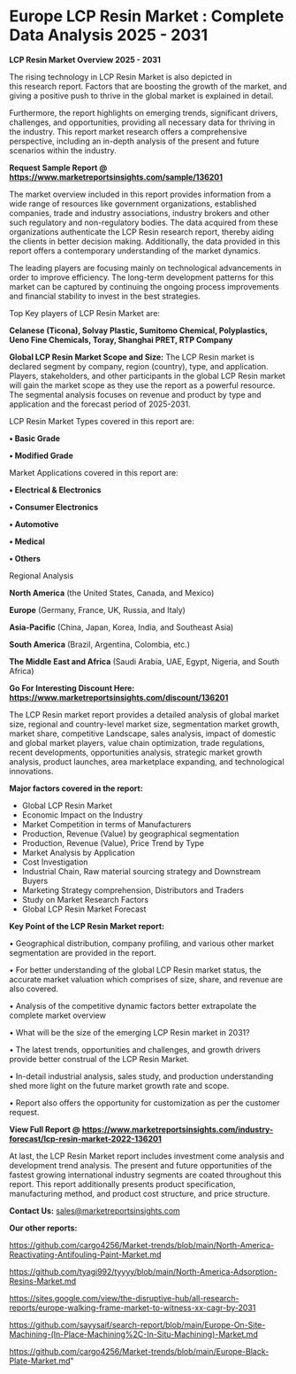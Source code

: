 # Europe LCP Resin Market : Complete Data Analysis 2025 - 2031

<Strong> LCP Resin Market Overview 2025 - 2031</strong>

The rising technology in LCP Resin Market is also depicted in this research report. Factors that are boosting the growth of the market, and giving a positive push to thrive in the global market is explained in detail.

Furthermore, the report highlights on emerging trends, significant drivers, challenges, and opportunities, providing all necessary data for thriving in the industry. This report market research offers a comprehensive perspective, including an in-depth analysis of the present and future scenarios within the industry.

<strong>Request Sample Report @ <a href=https://www.marketreportsinsights.com/sample/136201>https://www.marketreportsinsights.com/sample/136201</a></strong>

The market overview included in this report provides information from a wide range of resources like government organizations, established companies, trade and industry associations, industry brokers and other such regulatory and non-regulatory bodies. The data acquired from these organizations authenticate the LCP Resin research report, thereby aiding the clients in better decision making. Additionally, the data provided in this report offers a contemporary understanding of the market dynamics.

The leading players are focusing mainly on technological advancements in order to improve efficiency. The long-term development patterns for this market can be captured by continuing the ongoing process improvements and financial stability to invest in the best strategies.

Top Key players of LCP Resin Market are:

<strong>Celanese (Ticona), Solvay Plastic, Sumitomo Chemical, Polyplastics, Ueno Fine Chemicals, Toray, Shanghai PRET, RTP Company</strong>

<strong><b>Global LCP Resin Market Scope and Size:</b></strong>
The LCP Resin market is declared segment by company, region (country), type, and application. Players, stakeholders, and other participants in the global LCP Resin market will gain the market scope as they use the report as a powerful resource. The segmental analysis focuses on revenue and product by type and application and the forecast period of 2025-2031.

LCP Resin Market Types covered in this report are:

<strong>• Basic Grade

• Modified Grade</strong>

Market Applications covered in this report are:

<strong>• Electrical & Electronics

• Consumer Electronics

• Automotive

• Medical

• Others</strong> 

Regional Analysis

<strong>North America</strong> (the United States, Canada, and Mexico)

<strong>Europe</strong> (Germany, France, UK, Russia, and Italy)

<strong>Asia-Pacific</strong> (China, Japan, Korea, India, and Southeast Asia)

<strong>South America</strong> (Brazil, Argentina, Colombia, etc.)

<strong>The Middle East and Africa</strong> (Saudi Arabia, UAE, Egypt, Nigeria, and South Africa)

<strong>Go For Interesting Discount Here: <a href=https://www.marketreportsinsights.com/discount/136201>https://www.marketreportsinsights.com/discount/136201</a></strong>

The LCP Resin market report provides a detailed analysis of global market size, regional and country-level market size, segmentation market growth, market share, competitive Landscape, sales analysis, impact of domestic and global market players, value chain optimization, trade regulations, recent developments, opportunities analysis, strategic market growth analysis, product launches, area marketplace expanding, and technological innovations.

<strong><b>Major factors covered in the report:</b></strong>
<ul>
  <li>Global LCP Resin Market </li>
  <li>Economic Impact on the Industry</li>
  <li>Market Competition in terms of Manufacturers</li>
  <li>Production, Revenue (Value) by geographical segmentation</li>
  <li>Production, Revenue (Value), Price Trend by Type</li>
  <li>Market Analysis by Application</li>
  <li>Cost Investigation</li>
  <li>Industrial Chain, Raw material sourcing strategy and Downstream Buyers</li>
  <li>Marketing Strategy comprehension, Distributors and Traders</li>
  <li>Study on Market Research Factors</li>
  <li>Global LCP Resin Market Forecast</li>
</ul>

<strong><b>Key Point of the LCP Resin Market report:</b></strong>

• Geographical distribution, company profiling, and various other market segmentation are provided in the report.

• For better understanding of the global LCP Resin market status, the accurate market valuation which comprises of size, share, and revenue are also covered.

• Analysis of the competitive dynamic factors better extrapolate the complete market overview

• What will be the size of the emerging LCP Resin market in 2031?

• The latest trends, opportunities and challenges, and growth drivers provide better construal of the LCP Resin Market.

• In-detail industrial analysis, sales study, and production understanding shed more light on the future market growth rate and scope.

• Report also offers the opportunity for customization as per the customer request.

<strong><b>View Full Report @ <a href=https://www.marketreportsinsights.com/industry-forecast/lcp-resin-market-2022-136201>https://www.marketreportsinsights.com/industry-forecast/lcp-resin-market-2022-136201</a></b></strong>


At last, the LCP Resin Market report includes investment come analysis and development trend analysis. The present and future opportunities of the fastest growing international industry segments are coated throughout this report. This report additionally presents product specification, manufacturing method, and product cost structure, and price structure.

<strong>Contact Us:</strong>
sales@marketreportsinsights.com

<strong>Our other reports:</strong>

<a href=https://github.com/cargo4256/Market-trends/blob/main/North-America-Reactivating-Antifouling-Paint-Market.md>https://github.com/cargo4256/Market-trends/blob/main/North-America-Reactivating-Antifouling-Paint-Market.md</a>

<a href=https://github.com/tyagi992/tyyyy/blob/main/North-America-Adsorption-Resins-Market.md>https://github.com/tyagi992/tyyyy/blob/main/North-America-Adsorption-Resins-Market.md</a>

<a href=https://sites.google.com/view/the-disruptive-hub/all-research-reports/europe-walking-frame-market-to-witness-xx-cagr-by-2031>https://sites.google.com/view/the-disruptive-hub/all-research-reports/europe-walking-frame-market-to-witness-xx-cagr-by-2031</a>

<a href=https://github.com/sayysaif/search-report/blob/main/Europe-On-Site-Machining-(In-Place-Machining%2C-In-Situ-Machining)-Market.md>https://github.com/sayysaif/search-report/blob/main/Europe-On-Site-Machining-(In-Place-Machining%2C-In-Situ-Machining)-Market.md</a>

<a href=https://github.com/cargo4256/Market-trends/blob/main/Europe-Black-Plate-Market.md>https://github.com/cargo4256/Market-trends/blob/main/Europe-Black-Plate-Market.md</a>"
